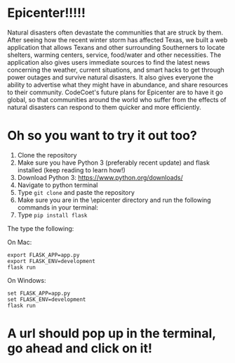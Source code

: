 # Epicenter!!!!!

Natural disasters often devastate the communities that are struck by them. After seeing how the recent winter storm has affected Texas, we built a web application that allows Texans and other surrounding Southerners to locate shelters, warming centers, service, food/water and other necessities. The application also gives users immediate sources to find the latest news concerning the weather, current situations, and smart hacks to get through power outages and survive natural disasters. It also gives everyone the ability to advertise what they might have in abundance, and share resources to their community. CodeCoet's future plans for Epicenter are to have it go global, so that communities around the world who suffer from the effects of natural disasters can respond to them quicker and more efficiently.


# Oh so you want to try it out too?

1. Clone the repository
2. Make sure you have Python 3 (preferably recent update) and flask installed (keep reading to learn how!)
3. Download Python 3: https://www.python.org/downloads/
4. Navigate to python terminal
5. Type ```git clone``` and paste the repository
7. Make sure you are in the \epicenter directory and run the following commands in your terminal:
8. Type ```pip install flask```

The type the following:


On Mac:
```
export FLASK_APP=app.py
export FLASK_ENV=development
flask run
```

On Windows:
```
set FLASK_APP=app.py
set FLASK_ENV=development
flask run
```

# A url should pop up in the terminal, go ahead and click on it!
